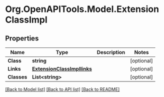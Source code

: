 # Org.OpenAPITools.Model.ExtensionClassImpl

## Properties

Name | Type | Description | Notes
------------ | ------------- | ------------- | -------------
**Class** | **string** |  | [optional] 
**Links** | [**ExtensionClassImpllinks**](ExtensionClassImpllinks.md) |  | [optional] 
**Classes** | **List&lt;string&gt;** |  | [optional] 

[[Back to Model list]](../../README.md#documentation-for-models) [[Back to API list]](../../README.md#documentation-for-api-endpoints) [[Back to README]](../../README.md)

